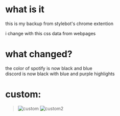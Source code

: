 # what is it
this is my backup from stylebot's chrome extention

i change with this css data from webpages

# what changed?

the color of spotify is now black and blue<br>
discord is now black with blue and purple highlights
# custom:
> ![custom](https://user-images.githubusercontent.com/63209264/178688696-b7fa75b8-254c-475b-be59-341284e27501.png)
> ![custom2](https://user-images.githubusercontent.com/63209264/178707674-414b6de6-9148-4198-9497-e40305b75433.png)
